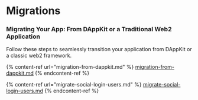 # Migrations

### Migrating Your App: From DAppKit or a Traditional Web2 Application

Follow these steps to seamlessly transition your application from DAppKit or a classic web2 framework.

{% content-ref url="migration-from-dappkit.md" %}
[migration-from-dappkit.md](migration-from-dappkit.md)
{% endcontent-ref %}

{% content-ref url="migrate-social-login-users.md" %}
[migrate-social-login-users.md](migrate-social-login-users.md)
{% endcontent-ref %}
